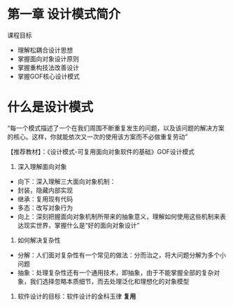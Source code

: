 # 第一章 设计模式简介

课程目标

- 理解松耦合设计思想
- 掌握面向对象设计原则
- 掌握重构技法改善设计
- 掌握GOF核心设计模式

# 什么是设计模式

“每一个模式描述了一个在我们周围不断重复发生的问题，以及该问题的解决方案的核心。这样，你就能依次又一次的使用该方案而不必做重复劳动”

【推荐教材】：《设计模式-可复用面向对象软件的基础》GOF设计模式

1. 深入理解面向对象
- 向下：深入理解三大面向对象机制：
- 封装，隐藏内部实现
- 继承：复用现有代码
- 多态：改写对象行为
- 向上：深刻把握面向对象机制所带来的抽象意义，理解如何使用这些机制来表达现实世界，掌握什么是“好的面向对象设计”
1. 如何解决复杂性
- 分解：人们面对复杂性有一个常见的做法：分而治之，将大问题分解为多个小问题
- 抽象：处理复杂性还有一个通用技术，即抽象，由于不能掌握全部的复杂对象，我们选择忽略本质细节，而去处理泛化和理想化的对象模型
1. 软件设计的目标：软件设计的金科玉律 **复用**